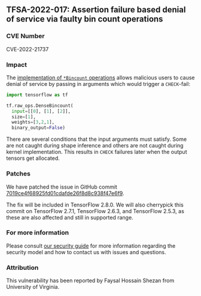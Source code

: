 ## TFSA-2022-017: Assertion failure based denial of service via faulty bin count operations

### CVE Number
CVE-2022-21737

### Impact
The [implementation of `*Bincount` operations](https://github.com/galeone/tensorflow/blob/5100e359aef5c8021f2e71c7b986420b85ce7b3d/tensorflow/core/kernels/bincount_op.cc) allows malicious users to cause denial of service by passing in arguments which would trigger a `CHECK`-fail:

```python
import tensorflow as tf

tf.raw_ops.DenseBincount(
  input=[[0], [1], [2]],
  size=[1],
  weights=[3,2,1],
  binary_output=False)
```

There are several conditions that the input arguments must satisfy. Some are not caught during shape inference and others are not caught during kernel implementation. This results in `CHECK` failures later when the output tensors get allocated.

### Patches
We have patched the issue in GitHub commit [7019ce4f68925fd01cdafde26f8d8c938f47e6f9](https://github.com/galeone/tensorflow/commit/7019ce4f68925fd01cdafde26f8d8c938f47e6f9).

The fix will be included in TensorFlow 2.8.0. We will also cherrypick this commit on TensorFlow 2.7.1, TensorFlow 2.6.3, and TensorFlow 2.5.3, as these are also affected and still in supported range.

### For more information
Please consult [our security guide](https://github.com/galeone/tensorflow/blob/master/SECURITY.md) for more information regarding the security model and how to contact us with issues and questions.

### Attribution
This vulnerability has been reported by Faysal Hossain Shezan from University of Virginia.
